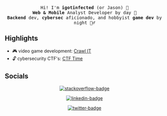 <p align="center">
    <samp>
        Hi! I'm <strong>igotinfected</strong> (or Jason) 👋<br />
        <strong>Web & Mobile</strong> Analyst Developer by day 🚀<br />
        <strong>Backend</strong> dev, <strong>cybersec</strong> aficionado, and hobbyist <strong>game dev</strong> by night 🕵️‍♂️<br />
    </samp>
</p>

## Highlights

- :video_game: video game development: [Crawl IT](https://github.com/igotinfected/crawl-it)
- :unlock: cybersecurity CTF's: [CTF Time](https://ctftime.org/team/133757)

## Socials

<p align="center">
    <a href="https://stackoverflow.com/story/igotinfected">
        <img src="https://img.shields.io/badge/StackOverflow-igotinfected-blue?logo=stack-overflow&style=for-the-badge" alt="stackoverflow-badge" />
    </a>
</p>
<p align="center">
    <a href="https://linkedin.com/in/jasonrn">
        <img src="https://img.shields.io/badge/linkedin-Jason%20Rebelo%20Neves-blue?logo=linkedin&style=for-the-badge" alt="linkedin-badge" />
    </a>
</p>
<p align="center">
    <a href="https://twitter.com/igotinfected">
        <img src="https://img.shields.io/badge/twitter-igotinfected-blue?logo=twitter&style=for-the-badge" alt="twitter-badge" />
    </a>
</p>
